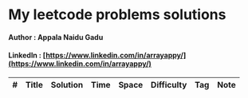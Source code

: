 # My leetcode problems solutions
#### Author : Appala Naidu Gadu 
#### LinkedIn : [https://www.linkedin.com/in/arrayappy/](https://www.linkedin.com/in/arrayappy/)

|  #  | Title           |  Solution       |  Time           | Space           | Difficulty    | Tag          | Note| 
|-----|---------------- | --------------- | --------------- | --------------- | ------------- |--------------|-----|
